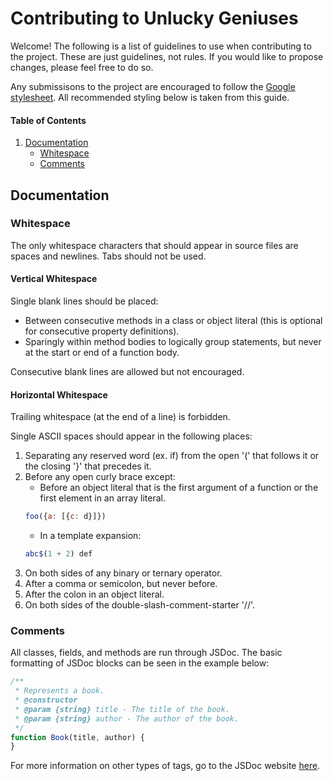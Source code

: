 # Contributing to Unlucky Geniuses

Welcome! The following is a list of guidelines to use when contributing to the project. These are just guidelines, not rules. If you would like to propose changes, please feel free to do so.

Any submissisons to the project are encouraged to follow the [Google stylesheet](https://google.github.io/styleguide/jsguide.html). All recommended styling below is taken from this guide.

#### Table of Contents
1. [Documentation](#documentation)
    * [Whitespace](#whitespace)
    * [Comments](#comments)

## Documentation

### Whitespace
The only whitespace characters that should appear in source files are spaces and newlines. Tabs should not be used.

#### Vertical Whitespace
Single blank lines should be placed:
- Between consecutive methods in a class or object literal (this is optional for consecutive property definitions).
- Sparingly within method bodies to logically group statements, but never at the start or end of a function body.

Consecutive blank lines are allowed but not encouraged.

#### Horizontal Whitespace
Trailing whitespace (at the end of a line) is forbidden.

Single ASCII spaces should appear in the following places: 

1. Separating any reserved word (ex. if) from the open '(' that follows it or the closing '}' that precedes it.    
2. Before any open curly brace except:
    * Before an object literal that is the first argument of a function or the first element in an array literal.
    ```javascript
    foo({a: [{c: d}]})
    ```        
    * In a template expansion: 
    ```javascript
    abc$(1 + 2) def
    ```       
3. On both sides of any binary or ternary operator.     
4. After a comma or semicolon, but never before.    
5. After the colon in an object literal.    
6. On both sides of the double-slash-comment-starter '//'.


### Comments
All classes, fields, and methods are run through JSDoc. The basic formatting of JSDoc blocks can be seen in the example below:
```javascript
/**
 * Represents a book.
 * @constructor
 * @param {string} title - The title of the book.
 * @param {string} author - The author of the book.
 */
function Book(title, author) {
}
```
For more information on other types of tags, go to the JSDoc website [here](http://usejsdoc.org/).
